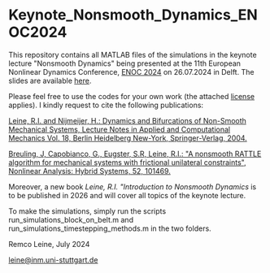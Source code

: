 # Keynote_Nonsmooth_Dynamics_ENOC2024

This repository contains all MATLAB files of the simulations in the keynote lecture "Nonsmooth Dynamics" being presented at the 11th European Nonlinear Dynamics Conference, [ENOC 2024](https://enoc24.dryfta.com/) on 26.07.2024 in Delft. The slides are available [here](https://github.com/rleine/Keynote_Nonsmooth_Dynamics_ENOC2024/blob/e18074d49e25af3a88f3b7d47dc301cd00f51257/Leine%20-%20Nonsmooth%20Dynamics%20-%20Keynote%20ENOC%202024.pdf).

Please feel free to use the codes for your own work (the attached [license](https://github.com/rleine/Keynote_Nonsmooth_Dynamics_ENOC2024/blob/main/license.txt) applies). I kindly request to cite the following publications:

[Leine, R.I. and Nijmeijer, H.: Dynamics and Bifurcations of Non-Smooth Mechanical Systems, 
Lecture Notes in Applied and Computational Mechanics Vol. 18, Berlin Heidelberg New-York, Springer-Verlag, 2004.](https://link.springer.com/book/10.1007/978-3-540-44398-8)

[Breuling, J, Capobianco, G., Eugster, S.R, Leine, R.I.: "A nonsmooth RATTLE algorithm for mechanical systems with frictional unilateral constraints", 
Nonlinear Analysis: Hybrid Systems, 52, 101469.](https://www.sciencedirect.com/science/article/pii/S1751570X24000062?via%3Dihub)

Moreover, a new book *Leine, R.I. "Introduction to Nonsmooth Dynamics* is to be published in 2026 and will cover all topics of the keynote lecture.

To make the simulations, simply run the scripts run_simulations_block_on_belt.m and run_simulations_timestepping_methods.m in the two folders.

Remco Leine, July 2024

leine@inm.uni-stuttgart.de
